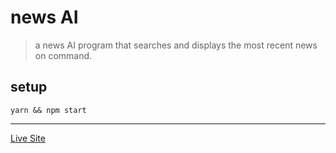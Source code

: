 # news AI

> a news AI program that searches and displays the most recent news on command.

## setup

```
yarn && npm start
```
---
[Live Site](https://vercel.com/ann-glitch/news-ai)
